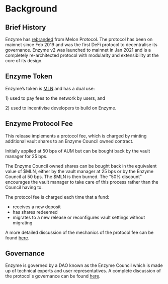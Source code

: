 # Background

## Brief History&#x20;

Enzyme has [rebranded](https://medium.com/enzymefinance/from-melon-to-enzyme-b5b56512f40d) from Melon Protocol. The protocol has been on mainnet since Feb 2019 and was the first DeFi protocol to decentralise its governance. Enzyme v2 was launched to mainnet in Jan 2021 and is a completely re-architected protocol with modularity and extensibility at the core of its design.

## Enzyme Token

Enzyme’s token is [MLN](https://etherscan.io/token/0xec67005c4e498ec7f55e092bd1d35cbc47c91892) and has a dual use:

1\) used to pay fees to the network by users, and&#x20;

2\) used to incentivise developers to build on Enzyme.&#x20;

## Enzyme Protocol Fee

This release implements a protocol fee, which is charged by minting additional vault shares to an Enzyme Council owned contract.&#x20;

Initially applied at 50 bps of AUM but can be bought back by the vault manager for 25 bps.

The Enzyme Council owned shares can be bought back in the equivalent value of $MLN, either by the vault manager at 25 bps or by the Enzyme Council at 50 bps. The $MLN is then burned. The “50% discount” encourages the vault manager to take care of this process rather than the Council having to.&#x20;

The protocol fee is charged each time that a fund:

* receives a new deposit
* has shares redeemed
* migrates to a new release or reconfigures vault settings without migrating

A more detailed discussion of the mechanics of the protocol fee can be found [here](https://avantgarde-finance.gitbook.io/enzyme-protocol-v4-sulu-general-spec/topics/protocol-fee).

## Governance

Enzyme is governed by a DAO known as the Enzyme Council which is made up of technical experts and user representatives. A complete discussion of the protocol's governance can be found [here](https://avantgarde-finance.gitbook.io/enzyme-protocol-v2-general-spec/governance/overview).



